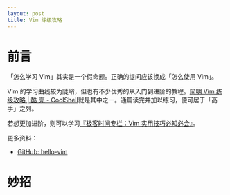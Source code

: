 ```yaml
---
layout: post
title: Vim 练级攻略
---
```


# 前言

「怎么学习 Vim」其实是一个假命题。正确的提问应该换成「怎么使用 Vim」。

Vim 的学习曲线较为陡峭，但也有不少优秀的从入门到进阶的教程。[简明 Vim 练级攻略 | 酷 壳 - CoolShell]()就是其中之一。通篇读完并加以练习，便可居于「高手」之列。

若想更加进阶，则可以学习[『极客时间专栏：Vim 实用技巧必知必会』](https://github.com/adah1972/geek_time_vim)。

更多资料：
- [GitHub: hello-vim](https://github.com/wsdjeg/hello-vim)

# 妙招
